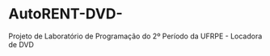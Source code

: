 AutoRENT-DVD-
=============

Projeto de Laboratório de Programação do 2º Período da UFRPE - Locadora de DVD
